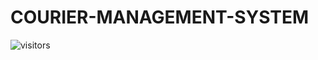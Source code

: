 # COURIER-MANAGEMENT-SYSTEM
![visitors](https://visitor-badge.glitch.me/badge?page_id=Adarsh232001/DIGITAL-VTU-LAB-MANAUAL)
